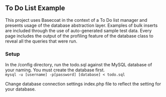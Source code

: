 <h2>To Do List Example</h2>
This project uses Basecoat in the context of a To Do list manager and presents usage of the database abstraction layer. Examples of bulk inserts are included through the use of auto-generated sample test data. Every page includes the output of the profiling feature of the database class to reveal all the queries that were run.

<h3>Setup</h3>
In the /config directory, run the todo.sql against the MySQL database of your naming. You must create the database first.
<code>
mysql -u [username] -p[password] [database] < todo.sql
</code>

Change database connection settings index.php file to reflect the setting for your database.